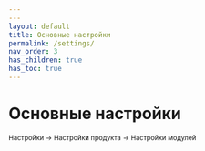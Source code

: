```yaml
---
---
layout: default
title: Основные настройки
permalink: /settings/
nav_order: 3
has_children: true
has_toc: true
---
```


# Основные настройки

<sub>Настройки → Настройки продукта → Настройки модулей</sub>
